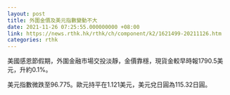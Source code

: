 ```yaml
---
layout: post
title: 外圍金價及美元指數變動不大
date: 2021-11-26 07:25:55.000000000 +08:00
link: https://news.rthk.hk/rthk/ch/component/k2/1621499-20211126.htm
categories: rthk
---
```


美國感恩節假期，外圍金融市場交投淡靜，金價靠穩，現貨金較早時報1790.5美元，升約0.1%。

美元指數微跌至96.775。歐元持平在1.121美元，美元兌日圓為115.32日圓。
